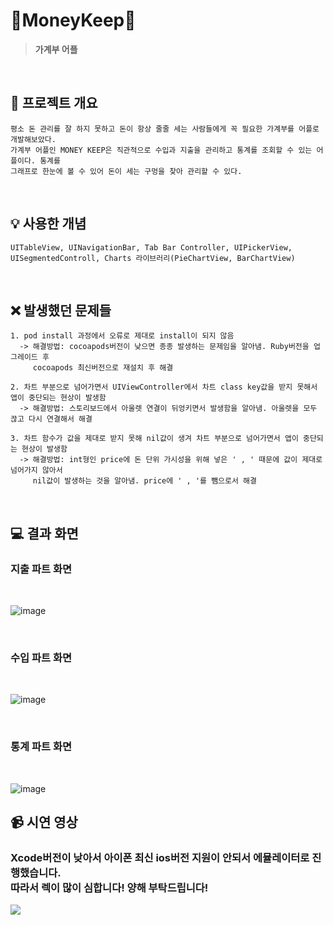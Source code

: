 
  # 💸MoneyKeep💸
  > **가계부 어플**


<br/>


## 📌 프로젝트 개요
```
평소 돈 관리를 잘 하지 못하고 돈이 항상 줄줄 세는 사람들에게 꼭 필요한 가계부를 어플로 개발해보았다. 
가계부 어플인 MONEY KEEP은 직관적으로 수입과 지출을 관리하고 통계를 조회할 수 있는 어플이다. 통계를
그래프로 한눈에 볼 수 있어 돈이 세는 구멍을 찾아 관리할 수 있다.
```
</br>

## 💡 사용한 개념
```
UITableView, UINavigationBar, Tab Bar Controller, UIPickerView, 
UISegmentedControll, Charts 라이브러리(PieChartView, BarChartView)
```
</br>

## ❌ 발생했던 문제들
```
1. pod install 과정에서 오류로 제대로 install이 되지 않음
  -> 해결방법: cocoapods버전이 낮으면 종종 발생하는 문제임을 알아냄. Ruby버전을 업그레이드 후
     cocoapods 최신버전으로 재설치 후 해결

2. 차트 부분으로 넘어가면서 UIViewController에서 차트 class key값을 받지 못해서 앱이 중단되는 현상이 발생함
  -> 해결방법: 스토리보드에서 아울렛 연결이 뒤엉키면서 발생함을 알아냄. 아울렛을 모두 끊고 다시 연결해서 해결

3. 차트 함수가 값을 제대로 받지 못해 nil값이 생겨 차트 부분으로 넘어가면서 앱이 중단되는 현상이 발생함
  -> 해결방법: int형인 price에 돈 단위 가시성을 위해 넣은 ' , ' 때문에 값이 제대로 넘어가지 않아서
     nil값이 발생하는 것을 알아냄. price에 ' , '를 뺌으로서 해결
```
</br>

## 💻 결과 화면

### 지출 파트 화면

</br>

![image](https://github.com/hs-1971467-jungchulHwang/IOS_Final_Project/assets/115887505/2535f073-f5b6-4e07-a68d-b4d4a3bf6c78)

</br>


### 수입 파트 화면

</br>
  
![image](https://github.com/hs-1971467-jungchulHwang/IOS_Final_Project/assets/115887505/7169a379-bb22-4d6c-80fc-dd12f0472a06)

</br>
</details>

### 통계 파트 화면

</br>

![image](https://github.com/hs-1971467-jungchulHwang/IOS_Final_Project/assets/115887505/16414af9-87a2-4066-906c-1fda920aad4e)
</br>

## 📹 시연 영상

### Xcode버전이 낮아서 아이폰 최신 ios버전 지원이 안되서 에뮬레이터로 진행했습니다.</br> 따라서 렉이 많이 심합니다! 양해 부탁드립니다!
[<img src="https://img.shields.io/badge/YouTube-FF0000?style=for-the-badge&logo=youtube&logoColor=white">
](https://youtu.be/G8HCprMc6s8)
<br/>

